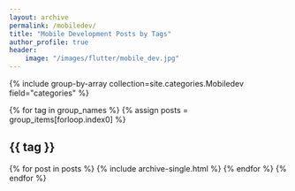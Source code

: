 ```yaml
---
layout: archive
permalink: /mobiledev/
title: "Mobile Development Posts by Tags"
author_profile: true
header:
    image: "/images/flutter/mobile_dev.jpg"
---
```



{% include group-by-array collection=site.categories.Mobiledev field="categories" %}

{% for tag in group_names %}
  {% assign posts = group_items[forloop.index0] %}
  <h2 id="{{ tag | slugify }}" class="archive__subtitle">{{ tag }}</h2>
  {% for post in posts %}
    {% include archive-single.html %}
  {% endfor %}
{% endfor %}